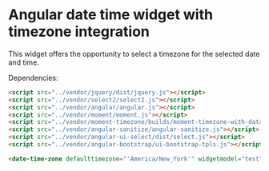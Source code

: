 # Angular date time widget with timezone integration

This widget offers the opportunity to select a timezone for the selected date and time.

Dependencies:
```html
<script src="../vendor/jquery/dist/jquery.js"></script>
<script src="../vendor/select2/select2.js"></script>
<script src="../vendor/angular/angular.js"></script>
<script src="../vendor/moment/moment.js"></script>
<script src="../vendor/moment-timezone/builds/moment-timezone-with-data.min.js"></script>
<script src="../vendor/angular-sanitize/angular-sanitize.js"></script>
<script src="../vendor/angular-ui-select/dist/select.js"></script>
<script src="../vendor/angular-bootstrap/ui-bootstrap-tpls.js"></script>
```

```html
<date-time-zone defaulttimezone="'America/New_York'" widgetmodel="test"></date-time-zone>
```
